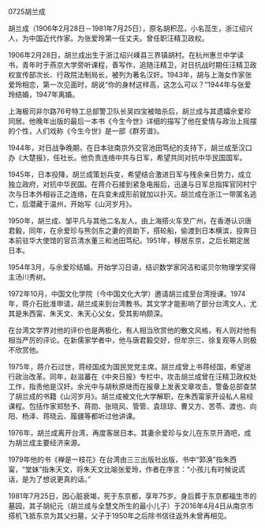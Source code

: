 0725胡兰成



胡兰成（1906年2月28日－1981年7月25日），原名胡积蕊，小名蕊生，浙江绍兴人，为中国近代作家。为张爱玲第一任丈夫。曾任职汪精卫政权。



1906年2月28日，胡兰成出生于浙江绍兴嵊县三界镇胡村。在杭州惠兰中学读书，青年时于燕京大学旁听课程，善写作，追随汪精卫，对日抗战时期任汪精卫政权宣传部次长、行政院法制局长，被列为著名汉奸。1943年，胡与上海女作家张爱玲相恋，第一次见面时，胡说“你的身材这样高，这怎么可以？”1944年与张爱玲结婚，1947年离婚。

上海极司非尔路76号特工总部警卫队长吴四宝被暗杀后，胡兰成与其遗孀佘爱珍同居。他晚年出版的最后一本书《今生今世》详细的描写了他在爱情与政治上摇摆的个性，人们戏称《今生今世》是一部《群芳谱》。

1944年，对日战争晚期，在日本驻南京外交官池田笃纪的支持下，胡兰成至汉口办《大楚报》，任社长。他负责连络中共与日军，希望共同对抗中华民国国军。

1945年，日本投降，胡兰成策划兵变，希望结合激进日军与残余亲日势力，成立独立政府，对抗中华民国。在蒋介石接到紧急电报后，迅速与日军总指挥官冈村宁次与日本外相谷正之连络，在兵变未成形前就加以扑灭。胡兰成在浙江一带匿名逃亡，后潜藏于温州，开始写《山河岁月》。

1950年，胡兰成、邹平凡与其他二名友人，由上海搭火车至广州，在香港认识唐君毅，同年，在佘爱珍与熊剑东之妻的资助下，搭轮船，偷渡到日本横滨，投奔日本前驻华大使馆的官员清水董三和池田笃纪。1951年，移居东京，之后长期定居日本。

1954年3月，与佘爱珍结婚。开始学习日语，结识数学家冈洁和诺贝尔物理学奖得主汤川秀树。

1972年10月，中国文化学院（今中国文化大学）邀请胡兰成至台湾授课。1974年，蒋介石批准申请，胡兰成来到台湾教书。其文学才能影响了部分台湾文人，尤其是朱西甯、朱天文、朱天心父女，受其影响颇深。

在台湾文学界对他的评价也是两极化，有人相当欣赏他的散文风格，有人则对他有相当严厉的评论。在新儒家学者中，他与唐君毅交好，但牟宗三、徐复观等人则极不欣赏他。

1975年，蒋介石过世，蒋经国成为国民党党主席。胡兰成曾上书蒋经国，希望进行政治改革。同年，赵滋蕃在《中央日报》专栏中，攻击胡兰成曾在汪精卫政权处工作，指责他是汉奸。余光中与胡秋原继而在报章上发表文章攻击，警备总部查禁了胡兰成的书籍《山河岁月》。胡兰成被文化大学解职，在朱西甯家开设私人易经课程。包括作家郑愁予、蒋勋、张晓风、管管、袁琼琼、曹又方、苦苓、渡也、向阳、杨泽、蒋晓云、履疆等都听过他讲课。

1976年，胡兰成离开台湾，再度客居日本。其妻佘爱珍与女儿在东京开酒吧，成为胡兰成主要经济来源。

1979年他的书《禅是一枝花》在台湾由三三出版社出版，书中“郭涣”指朱西甯，“堂妹”指朱天文，将朱天文比喻张爱玲，作者在序言：“小孩儿有时候说谎话，是为了想说更真的话。”

1981年7月25日，因心脏衰竭，死于东京都，享年75岁。身后葬于东京都福生市的墓园，其子胡纪元（胡兰成与全慧文所生的最小儿子）于2016年4月4日从南京市搭机飞抵东京为其父扫墓，父子于1950年之后除书信往返外未曾再相见。